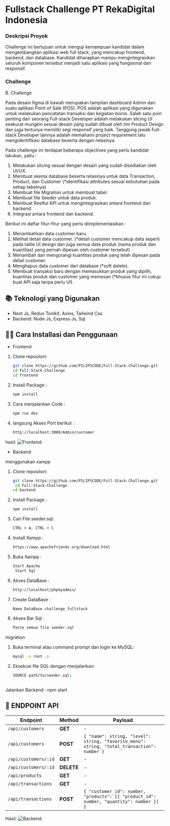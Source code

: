 # Fullstack Challenge PT RekaDigital Indonesia

### Deskripsi Proyek 
Challenge ini bertujuan untuk menguji kemampuan kandidat dalam
mengembangkan aplikasi web full stack, yang mencakup frontend, backend,
dan database. Kandidat diharapkan mampu mengintegrasikan seluruh
komponen tersebut menjadi satu aplikasi yang fungsional dan responsif.
### Challenge
B. Challenge

Pada desain figma di bawah merupakan tampilan dashboard Admin
dari suatu aplikasi Point of Sale (POS). POS adalah aplikasi yang digunakan
untuk melakukan pencatatan transaksi dan kegiatan bisnis. Salah satu poin
penting dari seorang Full-stack Developer adalah melakukan slicing UI
seakurat mungkin sesuai desain yang sudah dibuat oleh tim Product Design
dan juga tentunya memiliki segi responsif yang baik. Tanggung jawab
Full-stack Developer lainnya adalah memahami project requirement lalu
mengidentifikasi database beserta dengan relasinya.


Pada challenge ini terdapat beberapa objectives yang perlu kandidat lakukan,
yaitu :
1. Melakukan slicing sesuai dengan desain yang sudah disediakan oleh
UI/UX.
2. Membuat skema database beserta relasinya untuk data Transaction,
Product, dan Customer (*identifikasi attributes sesuai kebutuhan pada
setiap tabelnya)
3. Membuat file Migration untuk membuat tabel.
4. Membuat file Seeder untuk data produk.
5. Membuat Restful API untuk mengintegrasikan antara frontend dan
backend.
6. Integrasi antara frontend dan backend.

Berikut ini daftar fitur-fitur yang perlu diimplementasikan :
1. Menambahkan data customer baru.
2. Melihat detail data customer. (*detail customer mencakup data seperti
pada table UI design dan juga semua data produk (nama produk dan
kuantitas) yang pernah dipesan oleh customer tersebut)
3. Menambah dan mengurangi kuantitas produk yang telah dipesan pada
detail customer.
4. Menghapus data customer dari database (*soft delete).
5. Membuat transaksi baru dengan memasukkan produk yang dipilih,
kuantitas produk dan customer yang memesan (*khusus fitur ini cukup
buat API saja tanpa perlu UI).


## 📚 Teknologi yang Digunakan
- Next Js, Redux Toolkit, Axios, Tailwind Css
- Backend: Node Js, Express Js, Sql 

## 🧑‍💻 Cara Installasi dan Penggunaan

- Frontend
1. Clone repositori:
   ```bash
   git clone https://github.com/PILIPSCODE/Full-Stack-Challenge.git
   cd Full-Stack-Challenge
   cd frontend
2. Install Package :
   ```bash
   npm install 
3. Cara menjalankan Code :
   ```bash
   npm run dev
4. langsung Akses Port berikut :
   ```bash
   http://localhost:3000/Admin/customer

hasil:
![Frontend:](https://imgbb.io/ib/HT5PPiUQnxRRNez_1739419565.png)


- Backend

menggunakan xampp
1. Clone repositori:
   ```bash
   git clone https://github.com/PILIPSCODE/Full-Stack-Challenge.git
    cd Full-Stack-Challenge
   cd backend
2. Install Package :
   ```bash
   npm install 
3. Cari File seeder.sql:
   ```bash
   CTRL + A, CTRL + C
4. Install Xampp :
   ```bash
   https://www.apachefriends.org/download.html
5. Buka Xampp :
   ```bash
   Start Apache
    Start Sql
6. Akses DataBase :
   ```bash
   http://localhost/phpmyadmin/
7. Create DataBase :
   ```bash
   Nama DataBase challenge_fullstack
8. Akses Bar Sql :
   ```bash
   Paste semua file seeder.sql

migration
1. Buka terminal atau command prompt dan login ke MySQL:
   ```bash
   mysql -u root -p
2. Eksekusi file SQL dengan menjalankan:
   ```bash
   SOURCE path/to/seeder.sql;
  
Jalankan Backend : npm start

## 📍 ENDPOINT API

**Endpoint** | **Method** | **Payload**  
--- | --- | ---  
`/api/customers` | **GET** | -  
`/api/customers` | **POST** | `{ "name": string, "level": string, "favorite_menu": string, "total_transaction": number }`  
`/api/customers/:id` | **GET** | -  
`/api/customers/:id` | **DELETE** | -  
`/api/products` | **GET** | -  
`/api/transactions` | **GET** | -  
`/api/transactions` | **POST** | `{ "customer_id": number, "products": [{ "product_id": number, "quantity": number }] }`  



Hasil:
![Backend:](https://imgbb.io/ib/9AVAXJAGZcp0cHW_1739419653.png)




   

